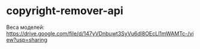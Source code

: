 # copyright-remover-api

Веса моделей: https://drive.google.com/file/d/147yVDnbuwt3SyVu6dl8OEcLl1mWAMTc-/view?usp=sharing
